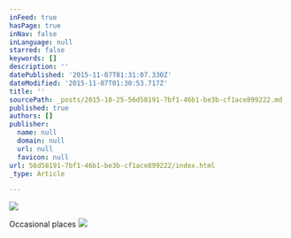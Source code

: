 ```yaml
---
inFeed: true
hasPage: true
inNav: false
inLanguage: null
starred: false
keywords: []
description: ''
datePublished: '2015-11-07T01:31:07.330Z'
dateModified: '2015-11-07T01:30:53.717Z'
title: ''
sourcePath: _posts/2015-10-25-56d58191-7bf1-46b1-be3b-cf1ace899222.md
published: true
authors: []
publisher:
  name: null
  domain: null
  url: null
  favicon: null
url: 56d58191-7bf1-46b1-be3b-cf1ace899222/index.html
_type: Article

---
```

![](https://the-grid-user-content.s3-us-west-2.amazonaws.com/48db1b90-9723-45cf-8a60-251e24a7598b.jpg)

Occasional places
![](https://the-grid-user-content.s3-us-west-2.amazonaws.com/f6de89d7-672a-4c70-b537-679b9b7e3220.jpg)
